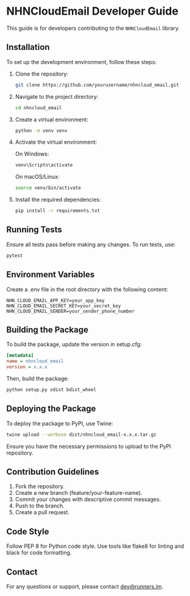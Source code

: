 # NHNCloudEmail Developer Guide

This guide is for developers contributing to the `NHNCloudEmail` library.

## Installation

To set up the development environment, follow these steps:

1. Clone the repository:
    ```bash
    git clone https://github.com/yourusername/nhncloud_email.git
    ```

2. Navigate to the project directory:
    ```bash
    cd nhncloud_email
    ```

3. Create a virtual environment:
    ```bash
    python -m venv venv
    ```

4. Activate the virtual environment:

    On Windows:
    ```bash
    venv\Scripts\activate
    ```

    On macOS/Linux:
    ```bash
    source venv/bin/activate
    ```

5. Install the required dependencies:
    ```bash
    pip install -r requirements.txt
    ```

## Running Tests

Ensure all tests pass before making any changes. To run tests, use:

```bash
pytest
```


## Environment Variables
Create a .env file in the root directory with the following content:

```plaintext
NHN_CLOUD_EMAIL_APP_KEY=your_app_key
NHN_CLOUD_EMAIL_SECRET_KEY=your_secret_key
NHN_CLOUD_EMAIL_SENDER=your_sender_phone_number
```

## Building the Package
To build the package, update the version in setup.cfg:
```ini
[metadata]
name = nhncloud_email
version = x.x.x
```

Then, build the package:
```bash
python setup.py sdist bdist_wheel
```

## Deploying the Package
To deploy the package to PyPI, use Twine:
```bash
twine upload --verbose dist/nhncloud_email-x.x.x.tar.gz
```
Ensure you have the necessary permissions to upload to the PyPI repository.

## Contribution Guidelines
1. Fork the repository.
2. Create a new branch (feature/your-feature-name). 
3. Commit your changes with descriptive commit messages. 
4. Push to the branch. 
5. Create a pull request.

## Code Style
Follow PEP 8 for Python code style. Use tools like flake8 for linting and black for code formatting.

## Contact
For any questions or support, please contact dev@runners.im.

